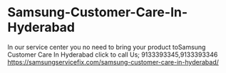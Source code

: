 # Samsung-Customer-Care-In-Hyderabad
In our service center you no need to bring your product toSamsung Customer Care In Hyderabad click to call Us; 9133393345,9133393346 https://samsungservicefix.com/samsung-customer-care-in-hyderabad/
